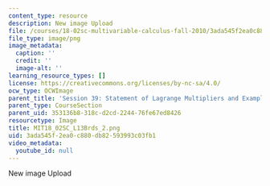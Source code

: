 ```yaml
---
content_type: resource
description: New image Upload
file: /courses/18-02sc-multivariable-calculus-fall-2010/3ada545f2ea0c880db82593993c03fb1_MIT18_02SC_L13Brds_2.png
file_type: image/png
image_metadata:
  caption: ''
  credit: ''
  image-alt: ''
learning_resource_types: []
license: https://creativecommons.org/licenses/by-nc-sa/4.0/
ocw_type: OCWImage
parent_title: 'Session 39: Statement of Lagrange Multipliers and Example'
parent_type: CourseSection
parent_uid: 353136b8-318c-d2cd-2244-76fe67ed8426
resourcetype: Image
title: MIT18_02SC_L13Brds_2.png
uid: 3ada545f-2ea0-c880-db82-593993c03fb1
video_metadata:
  youtube_id: null
---
```

New image Upload